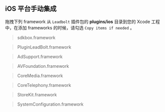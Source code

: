 ## iOS 平台手动集成
拖拽下列 framework 从 `Leadbolt` 插件包的 __plugins/ios__ 目录到您的 Xcode 工程中，在添加 frameworks 的时候，请勾选 `Copy items if needed` 。


> sdkbox.framework

> PluginLeadBolt.framework

> AdSupport.framework

> AVFoundation.framework

> CoreMedia.framework

> CoreTelephony.framework

> StoreKit.framework

> SystemConfiguration.framework


